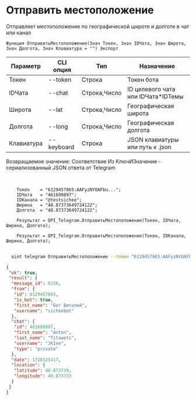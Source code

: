 ﻿---
sidebar_position: 8
---

# Отправить местоположение
 Отправляет местоположение по географической широте и долготе в чат или канал



`Функция ОтправитьМестоположение(Знач Токен, Знач IDЧата, Знач Широта, Знач Долгота, Знач Клавиатура = "") Экспорт`

  | Параметр | CLI опция | Тип | Назначение |
  |-|-|-|-|
  | Токен | --token | Строка | Токен бота |
  | IDЧата | --chat | Строка,Число | ID целевого чата или IDЧата*IDТемы |
  | Широта | --lat | Строка,Число | Географическая широта |
  | Долгота | --long | Строка,Число | Географическая долгота |
  | Клавиатура | --keyboard | Строка | JSON клавиатуры или путь к .json |

  
  Возвращаемое значение:   Соответствие Из КлючИЗначение - сериализованный JSON ответа от Telegram

<br/>




```bsl title="Пример кода"
    Токен    = "6129457865:AAFyzNYOAFbu...";
    IDЧата   = "461699897";
    IDКанала = "@testsichee";
    Ширина   = "48.87373649724122";
    Долгота  = "48.87373649724122";

    Результат = OPI_Telegram.ОтправитьМестоположение(Токен, IDЧата, Ширина, Долгота);

    Результат = OPI_Telegram.ОтправитьМестоположение(Токен, IDКанала, Ширина, Долгота);
```



```sh title="Пример команды CLI"
    
  oint telegram ОтправитьМестоположение --token "6129457865:AAFyzNYOAFbu..." --chat "461699897" --lat %lat% --long "48.87373649724122" --keyboard %keyboard%

```

```json title="Результат"
{
 "ok": true,
 "result": {
  "message_id": 8256,
  "from": {
   "id": 6129457865,
   "is_bot": true,
   "first_name": "Бот Виталий",
   "username": "sicheebot"
  },
  "chat": {
   "id": 461699897,
   "first_name": "Anton",
   "last_name": "Titowets",
   "username": "JKIee",
   "type": "private"
  },
  "date": 1728325417,
  "location": {
   "latitude": 48.873739,
   "longitude": 48.873733
  }
 }
}
```
